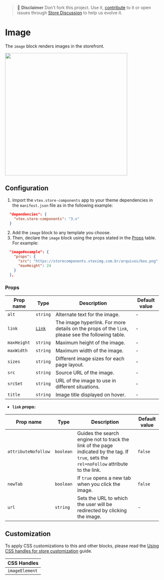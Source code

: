 >📢 **Disclaimer** Don't fork this project. Use it, [contribute](https://github.com/vtex-apps/store-components) to it or open issues through [Store Discussion](https://github.com/vtex-apps/store-discussion) to help us evolve it. 

# Image

The `image` block renders images in the storefront.

<img src="https://user-images.githubusercontent.com/60782333/197802548-bc9940ae-b9c8-47df-9769-e76155b9219b.png" width="400" />

## Configuration

1. Import the `vtex.store-components` app to your theme dependencies in the `manifest.json` file as in the following example:

```json
  "dependencies": {
    "vtex.store-components": "3.x"
  }
```

2. Add the `image` block to any template you choose.
3. Then, declare the `image` block using the props stated in the [Props](#props) table. For example:

```json
  "image#example": {
    "props": {
      "src": "https://storecomponents.vteximg.com.br/arquivos/box.png",
      "maxHeight": 24
    }
  },
```

### Props

| Prop name   | Type                                                                                                                                | Description                                                                                       | Default value |
| ----------- | ----------------------------------------------------------------------------------------------------------------------------------- | ------------------------------------------------------------------------------------------------- | ------------- |
| `alt`       | `string`                                                                                                                            | Alternate text for the image.                                                                     | -             |
| `link`      | [`Link`](https://github.com/vtex-apps/native-types/blob/f63aeeb8f6e62f4a9aaec052a8be34973be7389b/pages/contentSchemas.json#L52-L71) | The image hyperlink. For more details on the props of the `link`, please see the following table. | -             |
| `maxHeight` | `string`                                                                                                                            | Maximum height of the image.                                                                      | -             |
| `maxWidth`  | `string`                                                                                                                            | Maximum width of the image.                                                                       | -             |
| `sizes`     | `string`                                                                                                                            | Different image sizes for each page layout.                                                       | -             |
| `src`       | `string`                                                                                                                            | Source URL of the image.                                                                          | -             |
| `srcSet`    | `string`                                                                                                                            | URL of the image to use in different situations.                                                  | -             |
| `title`     | `string`                                                                                                                            | Image title displayed on hover.                                                                   | -             |

- **`link` props:**

| Prop name           | Type      | Description                                                                                                                                | Default value |
| ------------------- | --------- | ------------------------------------------------------------------------------------------------------------------------------------------ | ------------- |
| `attributeNofollow` | `boolean` | Guides the search engine not to track the link of the page indicated by the tag. If `true`, sets the `rel=noFollow` attribute to the link. | `false`       |
| `newTab`            | `boolean` | If `true` opens a new tab when you click the image.                                                                                        | `false`       |
| `url`               | `string`  | Sets the URL to which the user will be redirected by clicking the image.                                                                   | -             |

## Customization

To apply CSS customizations to this and other blocks, please read the [Using CSS handles for store customization](https://developers.vtex.com/docs/guides/vtex-io-documentation-using-css-handles-for-store-customization) guide.

| CSS Handles    |
| -------------- |
| `imageElement` |